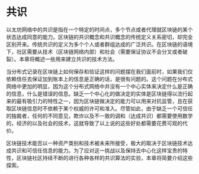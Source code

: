 # 共识

以太坊网络中的共识是指在一个特定的时间点，多个节点或者代理就区块链的某个状态达成同意的能力。区块链的共识概念和共识概念的传统定义关系密切，却完全区别开来。传统共识的定义为多个个人或者群组达成的广泛共识。在区块链的语境下，社区需要从技术（区块链网络内部）和社会（需要保证协议不会分叉或者破裂）。本章将概述一些用来建立共识的技术方法。

当分布式记录在区块链上如何保存和验证这样的问题摆在我们面前时，如果我们仅依赖信任去保证加到账本上的信息是正确的话，是很有问题的。这个问题在分布式网络中更加的明显，因为这个分布式网络中并没有一个中心实体来决定什么是正确的信息，什么是错误的信息。缺乏一个中心化的做决定的实体是区块链得以流行起来的最有吸引力的特性之一，因为区块链做决定的能力可以用来对抗监管，且在获取区块链信息时不依赖于某个权威的许可和准入。尽管如此，由于缺乏一个可信任的独裁者，任何的不同意见，欺诈以及不一致的调和（达成共识）都需要使用数学的，经济的以及社会的技术，这就导致了以上说的这些好处都需要花费可观的代价。

区块链技术能否以一种资产类别和技术被未来所接受，极大的取决于区块链技术达成共识和可信任信息的能力。为了应对这一挑战以及保持去中心化这样宝贵的特性，区块链社区持续不断的进行各种各样的共识算法的实验，本章将简要介绍这些探索。

